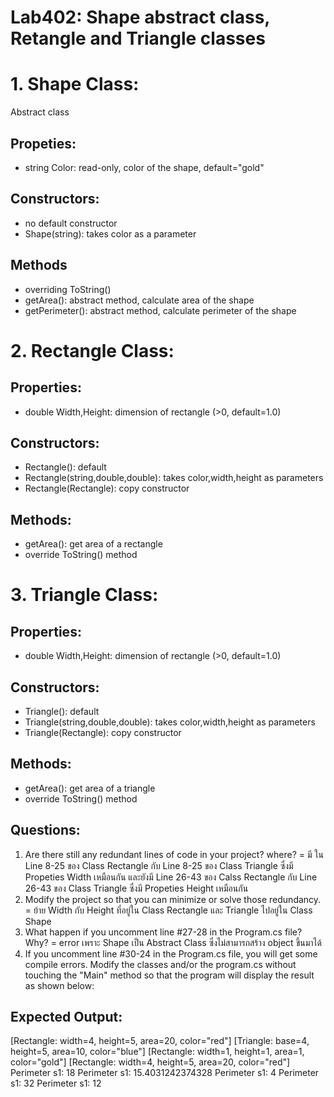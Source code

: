 ﻿# Lab402: Shape abstract class, Retangle and Triangle classes

# 1. Shape Class:
Abstract class

## Propeties:
- string Color: read-only, color of the shape, default="gold"

## Constructors:
- no default constructor
- Shape(string): takes color as a parameter

## Methods
- overriding ToString()
- getArea(): abstract method, calculate area of the shape
- getPerimeter(): abstract method, calculate perimeter of the shape

# 2. Rectangle Class:

## Properties:
- double Width,Height: dimension of rectangle (>0, default=1.0)

## Constructors:
- Rectangle(): default
- Rectangle(string,double,double): takes color,width,height as parameters
- Rectangle(Rectangle): copy constructor

## Methods:
- getArea(): get area of a rectangle
- override ToString() method

# 3. Triangle Class:

## Properties:
- double Width,Height: dimension of rectangle (>0, default=1.0)

## Constructors:
- Triangle(): default
- Triangle(string,double,double): takes color,width,height as parameters
- Triangle(Rectangle): copy constructor

## Methods:
- getArea(): get area of a triangle
- override ToString() method

## Questions:

1. Are there still any redundant lines of code in your project? where?
   = มี ใน Line 8-25 ของ Class Rectangle กับ Line 8-25 ของ Class Triangle ซึ่งมี Propeties Width เหมือนกัน และยังมี Line 26-43 ของ Calss Rectangle กับ Line 26-43 ของ Class Triangle ซึ่งมี Propeties Height เหมือนกัน
2. Modify the project so that you can minimize or solve those redundancy.
   = ย้าย Width กับ Height ที่อยู่ใน Class Rectangle และ Triangle ไปอยู่ใน Class Shape
3. What happen if you uncomment line #27-28 in the Program.cs file? Why?
   = error เพราะ Shape เป็น Abstract Class ซึ่งไม่สามารถสร้าง object ขึ้นมาได้
4. If you uncomment line #30-24 in the Program.cs file, you will get some compile errors.
   Modify the classes and/or the program.cs without touching the "Main" method so that 
   the program will display the result as shown below:

## Expected Output:

[Rectangle: width=4, height=5, area=20, color="red"]
[Triangle: base=4, height=5, area=10, color="blue"]
[Rectangle: width=1, height=1, area=1, color="gold"]
[Rectangle: width=4, height=5, area=20, color="red"]
Perimeter s1: 18
Perimeter s1: 15.4031242374328
Perimeter s1: 4
Perimeter s1: 32
Perimeter s1: 12

